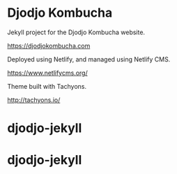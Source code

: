 # Djodjo Kombucha

Jekyll project for the Djodjo Kombucha website.

https://djodjokombucha.com

Deployed using Netlify, and managed using Netlify CMS.

https://www.netlifycms.org/

Theme built with Tachyons.

http://tachyons.io/
# djodjo-jekyll
# djodjo-jekyll
